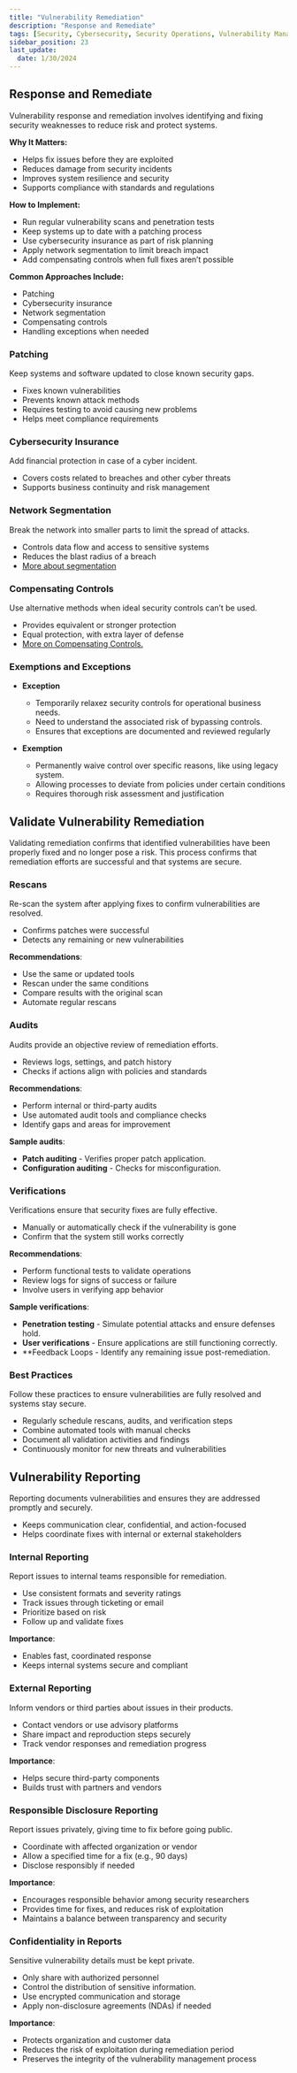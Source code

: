 ```yaml
---
title: "Vulnerability Remediation"
description: "Response and Remediate"
tags: [Security, Cybersecurity, Security Operations, Vulnerability Management]
sidebar_position: 23
last_update:
  date: 1/30/2024
---
```




## Response and Remediate 

Vulnerability response and remediation involves identifying and fixing security weaknesses to reduce risk and protect systems.

**Why It Matters:**

- Helps fix issues before they are exploited
- Reduces damage from security incidents
- Improves system resilience and security
- Supports compliance with standards and regulations

**How to Implement:**

- Run regular vulnerability scans and penetration tests
- Keep systems up to date with a patching process
- Use cybersecurity insurance as part of risk planning
- Apply network segmentation to limit breach impact
- Add compensating controls when full fixes aren’t possible

**Common Approaches Include:**

- Patching
- Cybersecurity insurance
- Network segmentation
- Compensating controls
- Handling exceptions when needed


### Patching

Keep systems and software updated to close known security gaps.

- Fixes known vulnerabilities
- Prevents known attack methods
- Requires testing to avoid causing new problems
- Helps meet compliance requirements

### Cybersecurity Insurance

Add financial protection in case of a cyber incident.

- Covers costs related to  breaches and other cyber threats
- Supports business continuity and risk management 


### Network Segmentation

Break the network into smaller parts to limit the spread of attacks.

- Controls data flow and access to sensitive systems
- Reduces the blast radius of a breach
- [More about segmentation](/docs/007-Cybersecurity/023-Security-Architecture/001-Security-Design.md#isolation-and-segmentation)


### Compensating Controls

Use alternative methods when ideal security controls can’t be used.

- Provides equivalent or stronger protection
- Equal protection, with extra layer of defense
- [More on Compensating Controls.](/docs/007-Cybersecurity/021-Risk-and-Governance/040-Security-Controls.md#compensating-controls)


### Exemptions and Exceptions

- **Exception**
   - Temporarily relaxez security controls for operational business needs.
   - Need to understand the associated risk of bypassing controls.
   - Ensures that exceptions are documented and reviewed regularly

- **Exemption**
   - Permanently waive control over specific reasons, like using legacy system.
   - Allowing processes to deviate from policies under certain conditions
   - Requires thorough risk assessment and justification


## Validate Vulnerability Remediation

Validating remediation confirms that identified vulnerabilities have been properly fixed and no longer pose a risk. This process confirms that remediation efforts are successful and that systems are secure.


### Rescans


Re-scan the system after applying fixes to confirm vulnerabilities are resolved.

- Confirms patches were successful
- Detects any remaining or new vulnerabilities

**Recommendations**:

- Use the same or updated tools
- Rescan under the same conditions
- Compare results with the original scan
- Automate regular rescans

### Audits

Audits provide an objective review of remediation efforts.

- Reviews logs, settings, and patch history
- Checks if actions align with policies and standards

**Recommendations**:

- Perform internal or third-party audits
- Use automated audit tools and compliance checks
- Identify gaps and areas for improvement

**Sample audits**:

- **Patch auditing** - Verifies proper patch application.
- **Configuration auditing** - Checks for misconfiguration.


### Verifications

Verifications ensure that security fixes are fully effective.

- Manually or automatically check if the vulnerability is gone
- Confirm that the system still works correctly

**Recommendations**:

- Perform functional tests to validate operations
- Review logs for signs of success or failure
- Involve users in verifying app behavior

**Sample verifications**:

- **Penetration testing** - Simulate potential attacks and ensure defenses hold.
- **User verifications** - Ensure applications are still functioning correctly.
- **Feedback Loops - Identify any remaining issue post-remediation.

### Best Practices

Follow these practices to ensure vulnerabilities are fully resolved and systems stay secure.

- Regularly schedule rescans, audits, and verification steps
- Combine automated tools with manual checks
- Document all validation activities and findings
- Continuously monitor for new threats and vulnerabilities


## Vulnerability Reporting 

Reporting documents vulnerabilities and ensures they are addressed promptly and securely.

- Keeps communication clear, confidential, and action-focused
- Helps coordinate fixes with internal or external stakeholders


### Internal Reporting

Report issues to internal teams responsible for remediation.

- Use consistent formats and severity ratings
- Track issues through ticketing or email
- Prioritize based on risk
- Follow up and validate fixes

**Importance**:

- Enables fast, coordinated response
- Keeps internal systems secure and compliant


### External Reporting

Inform vendors or third parties about issues in their products.

- Contact vendors or use advisory platforms
- Share impact and reproduction steps securely
- Track vendor responses and remediation progress

**Importance**:

- Helps secure third-party components
- Builds trust with partners and vendors



### Responsible Disclosure Reporting

Report issues privately, giving time to fix before going public.

- Coordinate with affected organization or vendor
- Allow a specified time for a fix (e.g., 90 days)
- Disclose responsibly if needed

**Importance**:

- Encourages responsible behavior among security researchers
- Provides time for fixes, and reduces risk of exploitation
- Maintains a balance between transparency and security

### Confidentiality in Reports

Sensitive vulnerability details must be kept private.

- Only share with authorized personnel
- Control the distribution of sensitive information.
- Use encrypted communication and storage
- Apply non-disclosure agreements (NDAs) if needed

**Importance**:

- Protects organization and customer data
- Reduces the risk of exploitation during remediation period
- Preserves the integrity of the vulnerability management process





